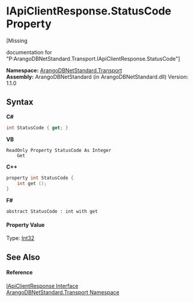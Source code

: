 # IApiClientResponse.StatusCode Property 
 

\[Missing <summary> documentation for "P:ArangoDBNetStandard.Transport.IApiClientResponse.StatusCode"\]

**Namespace:**&nbsp;<a href="0fdf78df-9dac-9941-2b28-85eebb12114f">ArangoDBNetStandard.Transport</a><br />**Assembly:**&nbsp;ArangoDBNetStandard (in ArangoDBNetStandard.dll) Version: 1.1.0

## Syntax

**C#**<br />
``` C#
int StatusCode { get; }
```

**VB**<br />
``` VB
ReadOnly Property StatusCode As Integer
	Get
```

**C++**<br />
``` C++
property int StatusCode {
	int get ();
}
```

**F#**<br />
``` F#
abstract StatusCode : int with get

```


#### Property Value
Type: <a href="https://docs.microsoft.com/dotnet/api/system.int32" target="_blank" rel="noopener noreferrer">Int32</a>

## See Also


#### Reference
<a href="9efc4502-8d07-3524-7679-526da9957297">IApiClientResponse Interface</a><br /><a href="0fdf78df-9dac-9941-2b28-85eebb12114f">ArangoDBNetStandard.Transport Namespace</a><br />